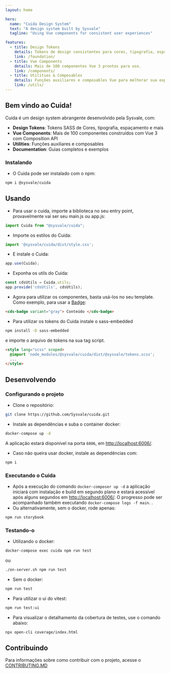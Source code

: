 ```yaml
---
layout: home

hero:
  name: "Cuida Design System"
  text: "A design system built by Sysvale"
  tagline: "Using Vue components for consistent user experiences"

features:
  - title: Design Tokens
    details: Tokens de design consistentes para cores, tipografia, espaçamento e mais.
    link: /foundation/
  - title: Vue Components
    details: Mais de 100 componentes Vue 3 prontos para uso.
    link: /components/
  - title: Utilities & Composables
    details: Funções auxiliares e composables Vue para melhorar sua experiência de desenvolvimento.
    link: /utils/
---
```


## Bem vindo ao Cuida!

Cuida é um design system abrangente desenvolvido pela Sysvale, com:

- **Design Tokens**: Tokens SASS de Cores, tipografia, espaçamento e mais
- **Vue Components**: Mais de 100 componentes construídos com Vue 3 com Composition API
- **Utilities**: Funções auxiliares e composables
- **Documentation**: Guias completos e exemplos

### Instalando

- O Cuida pode ser instalado com o npm:

```bash
npm i @sysvale/cuida
```

## Usando

- Para usar o cuida, importe a biblioteca no seu entry point, provavelmente vai ser seu main.js ou app.js:

```js
import Cuida from "@sysvale/cuida";
```

- Importe os estilos do Cuida:
```js
import '@sysvale/cuida/dist/style.css';
```

- E instale o Cuida:

```js
app.use(Cuida);
```

- Exponha os utils do Cuida:

```js
const cdsUtils = Cuida.utils;
app.provide('cdsUtils', cdsUtils);
```

- Agora para utilizar os componentes, basta usá-los no seu template. Como exemplo, para usar a
  [Badge](https://sysvale.github.io/cuida/?path=/docs/componentes-display-badge--badge):

```html
<cds-badge variant="gray"> Conteúdo </cds-badge>
```

- Para utilizar os tokens do Cuida instale o sass-embedded

```bash
npm install -D sass-embedded
```

e importe o arquivo de tokens na sua tag script.
```html
<style lang="scss" scoped>
  @import 'node_modules/@sysvale/cuida/dist/@sysvale/tokens.scss';
  ...
</style>
```

## Desenvolvendo

### Configurando o projeto

- Clone o repositório:

```bash
git clone https://github.com/Sysvale/cuida.git
```

- Instale as dependências e suba o container docker:

```bash
docker-compose up -d
```

A aplicação estará disponível na porta `6006`, em [http://localhost:6006/](http://localhost:6006).

- Caso não queira usar docker, instale as dependências com:

```bash
npm i
```

### Executando o Cuida

- Após a execução do comando `docker-composer up -d` a aplicação iniciará com instalação e build em segundo plano e estará acessível após alguns segundos em [http://localhost:6006/](http://localhost:6006). O progresso pode ser acompanhado também executando `docker-compose logs -f main`.
  .
- Ou alternativamente, sem o docker, rode apenas:

```bash
npm run storybook
```

### Testando-o

- Utilizando o docker:

```bash
docker-compose exec cuida npm run test
```

ou

```bash
./on-server.sh npm run test
```

- Sem o docker:

```bash
npm run test
```

- Para utilizar o ui do vitest:
```bash
npm run test:ui
```

- Para visualizar o detalhamento da cobertura de testes, use o comando abaixo:
```bash
npx open-cli coverage/index.html
```
## Contribuindo

Para informações sobre como contribuir com o projeto, acesse o [CONTRIBUTING.MD](https://github.com/Sysvale/cuida/blob/main/CONTRIBUTING.md)


